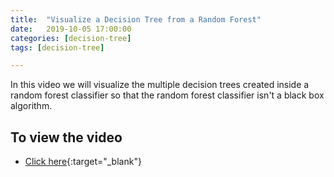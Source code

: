 ```yaml
---
title:  "Visualize a Decision Tree from a Random Forest"
date:   2019-10-05 17:00:00
categories: [decision-tree]
tags: [decision-tree]

---
```


In this video we will visualize the multiple decision trees created inside a random forest classifier so that the random forest classifier isn't a black box algorithm.

## To view the video
* [Click here](https://youtu.be/SMGEmCOUBUw){:target="_blank"}
<!-- * Click on the image below -->
<!-- [![Visualize a Decision Tree from a Random Forest](http://img.youtube.com/vi/SMGEmCOUBUw/0.jpg)](http://www.youtube.com/watch?v=SMGEmCOUBUw){:target="_blank"} -->
